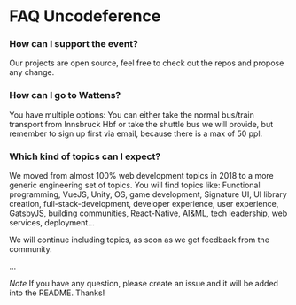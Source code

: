 # FAQ Uncodeference

### How can I support the event?
Our projects are open source, feel free to check out the repos and propose any change.

### How can I go to Wattens?
You have multiple options: You can either take the normal bus/train transport from Innsbruck Hbf or take the shuttle bus we will provide, but remember to sign up first via email, because there is a max of 50 ppl.

### Which kind of topics can I expect?
We moved from almost 100% web development topics in 2018 to a more generic engineering set of topics. You will find topics like: Functional programming, VueJS, Unity, OS, game development, Signature UI, UI library creation, full-stack-development, developer experience, user experience, GatsbyJS, building communities, React-Native, AI&ML, tech leadership, web services, deployment…

We will continue including topics, as soon as we get feedback from the community.

…

*Note* If you have any question, please create an issue and it will be added into the README. Thanks! 
